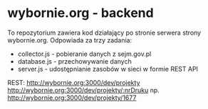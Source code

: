 # wybornie.org - backend
To repozytorium zawiera kod działający po stronie serwera strony wybornie.org.
Odpowiada za trzy zadania:
- collector.js - pobieranie danych z sejm.gov.pl
- database.js - przechowywanie danych
- server.js - udostępnianie zasobów w sieci w formie REST API

REST:
http://wybornie.org:3000/dev/projekty
http://wybornie.org:3000/dev/projekty/:nrDruku np. http://wybornie.org:3000/dev/projekty/1677
